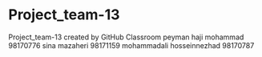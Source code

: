# Project_team-13
Project_team-13 created by GitHub Classroom
peyman haji mohammad 98170776
sina mazaheri 98171159
mohammadali hosseinnezhad 98170787
